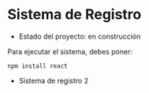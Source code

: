 <h1>Sistema de Registro</h1>

- Estado del proyecto: en construcción 

Para ejecutar el sistema, debes poner:

```npm install react```

- Sistema de registro 2
